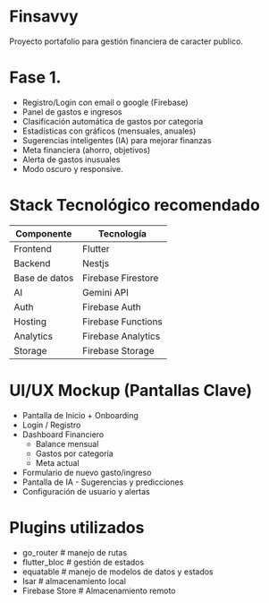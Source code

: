 # Finsavvy

Proyecto portafolio para gestión financiera de caracter publico.

# Fase 1.

- Registro/Login con email o google (Firebase)
- Panel de gastos e ingresos
- Clasificación automática de gastos por categoría
- Estadísticas con gráficos (mensuales, anuales)
- Sugerencias inteligentes (IA) para mejorar finanzas
- Meta financiera (ahorro, objetivos)
- Alerta de gastos inusuales
- Modo oscuro y responsive.

# Stack Tecnológico recomendado

| Componente    | Tecnología         |
| ------------- | ------------------ |
| Frontend      | Flutter            |
| Backend       | Nestjs             |
| Base de datos | Firebase Firestore |
| AI            | Gemini API         |
| Auth          | Firebase Auth      |
| Hosting       | Firebase Functions |
| Analytics     | Firebase Analytics |
| Storage       | Firebase Storage   |

# UI/UX Mockup (Pantallas Clave)

- Pantalla de Inicio + Onboarding
- Login / Registro
- Dashboard Financiero
  - Balance mensual
  - Gastos por categoría
  - Meta actual
- Formulario de nuevo gasto/ingreso
- Pantalla de IA - Sugerencias y predicciones
- Configuración de usuario y alertas

# Plugins utilizados

- go_router # manejo de rutas
- flutter_bloc # gestión de estados
- equatable # manejo de modelos de datos y estados
- Isar # almacenamiento local
- Firebase Store # Almacenamiento remoto

